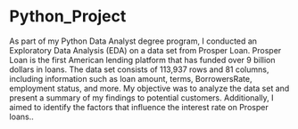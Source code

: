 # Python_Project
As part of my Python Data Analyst degree program, I conducted an Exploratory Data Analysis (EDA) on a data set from Prosper Loan.
Prosper Loan is the first American lending platform that has funded over 9 billion dollars in loans.
The data set consists of 113,937 rows and 81 columns, including information such as loan amount, terms, BorrowersRate, employment status, and more.
My objective was to analyze the data set and present a summary of my findings to potential customers.
Additionally, I aimed to identify the factors that influence the interest rate on Prosper loans..
